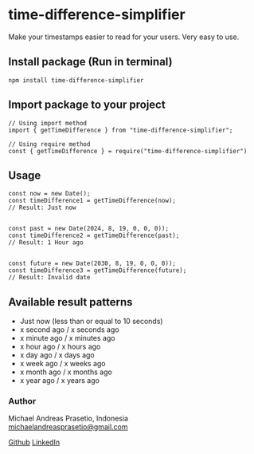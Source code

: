 # time-difference-simplifier
Make your timestamps easier to read for your users. Very easy to use.


## Install package (Run in terminal)
```
npm install time-difference-simplifier
```

## Import package to your project
```
// Using import method
import { getTimeDifference } from "time-difference-simplifier";

// Using require method
const { getTimeDifference } = require("time-difference-simplifier")
```

## Usage
```
const now = new Date();
const timeDifference1 = getTimeDifference(now);
// Result: Just now


const past = new Date(2024, 8, 19, 0, 0, 0));
const timeDifference2 = getTimeDifference(past);
// Result: 1 Hour ago


const future = new Date(2030, 8, 19, 0, 0, 0));
const timeDifference3 = getTimeDifference(future);
// Result: Invalid date
```

## Available result patterns
- Just now (less than or equal to 10 seconds)
- x second ago / x seconds ago
- x minute ago / x minutes ago
- x hour ago / x hours ago
- x day ago / x days ago
- x week ago / x weeks ago
- x month ago / x months ago
- x year ago / x years ago

### Author
Michael Andreas Prasetio, Indonesia <br>
michaelandreasprasetio@gmail.com

<a href="https://github.com/Michael-Tio">Github</a>
<a href="https://www.linkedin.com/in/michael-andreas-prasetio/">LinkedIn</a>
